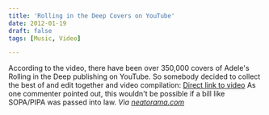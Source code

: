 ```yaml
---
title: 'Rolling in the Deep Covers on YouTube'
date: 2012-01-19
draft: false
tags: [Music, Video]

---
```


According to the video, there have been over 350,000 covers of Adele's Rolling in the Deep publishing on YouTube. So somebody decided to collect the best of and edit together and video compilation: [Direct link to video](http://youtu.be/n6cWqnJBq8A) As one commenter pointed out, this wouldn't be possible if a bill like SOPA/PIPA was passed into law. _Via [neatorama.com](http://www.neatorama.com/2012/01/18/rolling-in-the-deep/)_